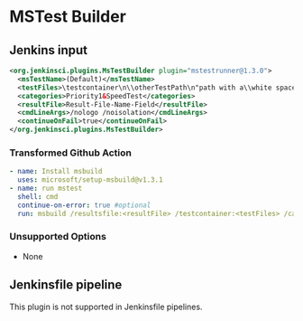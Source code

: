 # MSTest Builder

## Jenkins input

```xml
<org.jenkinsci.plugins.MsTestBuilder plugin="mstestrunner@1.3.0">
  <msTestName>(Default)</msTestName>
  <testFiles>\testcontainer\n\\otherTestPath\n"path with a\\white space"</testFiles>
  <categories>Priority1&SpeedTest</categories>
  <resultFile>Result-File-Name-Field</resultFile>
  <cmdLineArgs>/nologo /noisolation</cmdLineArgs>
  <continueOnFail>true</continueOnFail>
</org.jenkinsci.plugins.MsTestBuilder>
```

### Transformed Github Action

```yaml
- name: Install msbuild
  uses: microsoft/setup-msbuild@v1.3.1
- name: run mstest
  shell: cmd
  continue-on-error: true #optional
  run: msbuild /resultsfile:<resultFile> /testcontainer:<testFiles> /category:<categories> <cmdLineArgs>
```

### Unsupported Options

- None

## Jenkinsfile pipeline

This plugin is not supported in Jenkinsfile pipelines.
